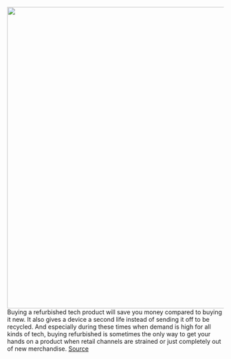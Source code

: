 <img src='https://cdn.vox-cdn.com/thumbor/ZXo1S9HKPSdM07jamfgA6QPzo8I=/0x0:2040x1360/1200x800/filters:focal(857x517:1183x843)/cdn.vox-cdn.com/uploads/chorus_image/image/66803622/akrales_190424_3301_0426.0.jpg' width='700px' /><br/>
Buying a refurbished tech product will save you money compared to buying it new. It also gives a device a second life instead of sending it off to be recycled. And especially during these times when demand is high for all kinds of tech, buying refurbished is sometimes the only way to get your hands on a product when retail channels are strained or just completely out of new merchandise.
<a href='https://www.theverge.com/21258681/refurbished-tech-products-gadgets-how-to-buy-used-repair-e-waste'> Source <a/>